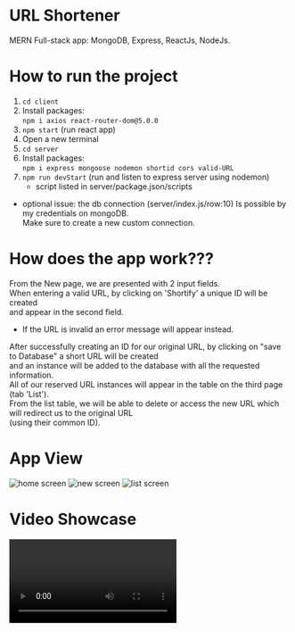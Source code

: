 # URL Shortener

MERN Full-stack app: MongoDB, Express, ReactJs, NodeJs.

# How to run the project
1. `cd client`</br>
2. Install packages: </br>
     `npm i axios react-router-dom@5.0.0` </br>
3. `npm start` (run react app)</br>
4. Open a new terminal</br>
5. `cd server`</br>
6. Install packages:</br>
     `npm i express mongoose nodemon shortid cors valid-URL`</br>
7. `npm run devStart` (run and listen to express server using nodemon)</br>
    * script listed in server/package.json/scripts</br>

* optional issue: the db connection (server/index.js/row:10) Is possible by my credentials on mongoDB.</br> Make sure to create a new custom connection.</br> 

# How does the app work???
From the New page, we are presented with 2 input fields.</br>
When entering a valid URL, by clicking on 'Shortify' a unique ID will be created</br>
and appear in the second field. </br>
* If the URL is invalid an error message will appear instead.</br>

After successfully creating an ID for our original URL, by clicking on "save to Database" a short URL will be created</br>
and an instance will be added to the database with all the requested information.</br>
All of our reserved URL instances will appear in the table on the third page (tab 'List').</br>
From the list table, we will be able to delete or access the new URL which will redirect us to the original URL</br>
(using their common ID).</br>

# App View
![home screen](https://user-images.githubusercontent.com/51449659/187610456-c822c6f2-a56f-4baf-b2d4-da0653082f34.jpg)
![new screen](https://user-images.githubusercontent.com/51449659/187610499-3626de11-2b87-423e-a3ed-02a430a6bc97.jpg)
![list screen](https://user-images.githubusercontent.com/51449659/187610519-fb4c8a36-c9be-47d8-af08-3f9892a8ef71.jpg)

# Video Showcase
![url_shortener presentation.webm](https://user-images.githubusercontent.com/51449659/187651163-4c260ecd-ee31-4447-bec4-8464b4c67a40.webm)
